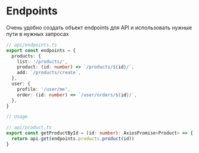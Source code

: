 # Endpoints

Очень удобно создать объект endpoints для API и использовать нужные пути в нужных запросах

```ts
// api/endpoints.ts
export const endpoints = {
  products: {
    list: '/products/',
    product: (id: number) => `/products/${id}/`,
    add: `/products/create`,
  },
  user: {
    profile: '/user/me',
    order: (id: number) => `/user/orders/${id}/`,
  },
}

// Usage

// api/product.ts
export const getProductById = (id: number): AxiosPromise<Product> => {
  return api.get(endpoints.products.product(id))
}
```